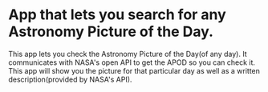 # App that lets you search for any Astronomy Picture of the Day.
This app lets you check the Astronomy Picture of the Day(of any day).
It communicates with NASA's open API to get the APOD so you can check it.
This app will show you the picture for that particular day as well as a written description(provided by NASA's API).
